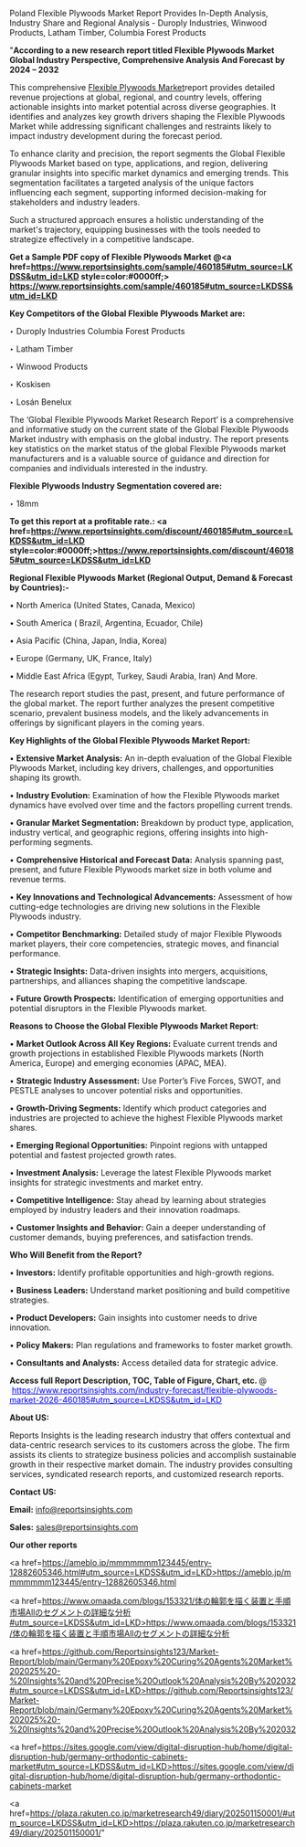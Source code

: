 Poland Flexible Plywoods Market Report Provides In-Depth Analysis, Industry Share and Regional Analysis - Duroply Industries, Winwood Products, Latham Timber, Columbia Forest Products

"<strong>According to a new research report titled Flexible Plywoods Market Global Industry Perspective, Comprehensive Analysis And Forecast by 2024 – 2032</strong>

This comprehensive <a href=https://www.reportsinsights.com/sample/460185>Flexible Plywoods Market</a>report provides detailed revenue projections at global, regional, and country levels, offering actionable insights into market potential across diverse geographies. It identifies and analyzes key growth drivers shaping the Flexible Plywoods Market while addressing significant challenges and restraints likely to impact industry development during the forecast period.

To enhance clarity and precision, the report segments the Global Flexible Plywoods Market based on type, applications, and region, delivering granular insights into specific market dynamics and emerging trends. This segmentation facilitates a targeted analysis of the unique factors influencing each segment, supporting informed decision-making for stakeholders and industry leaders.

Such a structured approach ensures a holistic understanding of the market's trajectory, equipping businesses with the tools needed to strategize effectively in a competitive landscape.

<strong>Get a Sample PDF copy of Flexible Plywoods Market </strong><strong>@<a href=https://www.reportsinsights.com/sample/460185#utm_source=LKDSS&utm_id=LKD style=color:#0000ff;> https://www.reportsinsights.com/sample/460185#utm_source=LKDSS&utm_id=LKD</a></strong></font>

<strong>Key Competitors of the Global Flexible Plywoods Market are:</strong>

‣ Duroply Industries Columbia Forest Products

‣ Latham Timber

‣ Winwood Products

‣ Koskisen

‣ Losán Benelux

The ‘Global Flexible Plywoods Market Research Report’ is a comprehensive and informative study on the current state of the Global Flexible Plywoods Market industry with emphasis on the global industry. The report presents key statistics on the market status of the global Flexible Plywoods market manufacturers and is a valuable source of guidance and direction for companies and individuals interested in the industry.

<strong>Flexible Plywoods Industry Segmentation covered are:</strong>

‣ 18mm

<strong>To get this report at a profitable rate.: <a href=https://www.reportsinsights.com/discount/460185#utm_source=LKDSS&utm_id=LKD style=color:#0000ff;>https://www.reportsinsights.com/discount/460185#utm_source=LKDSS&utm_id=LKD</a></strong></font>

<strong>Regional Flexible Plywoods Market (Regional Output, Demand &amp; Forecast by Countries):-</strong>

• North America (United States, Canada, Mexico)

• South America ( Brazil, Argentina, Ecuador, Chile)

• Asia Pacific (China, Japan, India, Korea)

• Europe (Germany, UK, France, Italy)

• Middle East Africa (Egypt, Turkey, Saudi Arabia, Iran) And More.

The research report studies the past, present, and future performance of the global market. The report further analyzes the present competitive scenario, prevalent business models, and the likely advancements in offerings by significant players in the coming years.

<strong>Key Highlights of the Global Flexible Plywoods Market Report:</strong>

• <strong>Extensive Market Analysis:</strong> An in-depth evaluation of the Global Flexible Plywoods Market, including key drivers, challenges, and opportunities shaping its growth.

• <strong>Industry Evolution:</strong> Examination of how the Flexible Plywoods market dynamics have evolved over time and the factors propelling current trends.

• <strong>Granular Market Segmentation:</strong> Breakdown by product type, application, industry vertical, and geographic regions, offering insights into high-performing segments.

• <strong>Comprehensive Historical and Forecast Data:</strong> Analysis spanning past, present, and future Flexible Plywoods market size in both volume and revenue terms.

• <strong>Key Innovations and Technological Advancements:</strong> Assessment of how cutting-edge technologies are driving new solutions in the Flexible Plywoods industry.

• <strong>Competitor Benchmarking:</strong> Detailed study of major Flexible Plywoods market players, their core competencies, strategic moves, and financial performance.

• <strong>Strategic Insights:</strong> Data-driven insights into mergers, acquisitions, partnerships, and alliances shaping the competitive landscape.

• <strong>Future Growth Prospects:</strong> Identification of emerging opportunities and potential disruptors in the Flexible Plywoods market.

<strong>Reasons to Choose the Global Flexible Plywoods Market Report:</strong>

• <strong>Market Outlook Across All Key Regions:</strong> Evaluate current trends and growth projections in established Flexible Plywoods markets (North America, Europe) and emerging economies (APAC, MEA).

• <strong>Strategic Industry Assessment:</strong> Use Porter’s Five Forces, SWOT, and PESTLE analyses to uncover potential risks and opportunities.

• <strong>Growth-Driving Segments:</strong> Identify which product categories and industries are projected to achieve the highest Flexible Plywoods market shares.

• <strong>Emerging Regional Opportunities:</strong> Pinpoint regions with untapped potential and fastest projected growth rates.

• <strong>Investment Analysis:</strong> Leverage the latest Flexible Plywoods market insights for strategic investments and market entry.

• <strong>Competitive Intelligence:</strong> Stay ahead by learning about strategies employed by industry leaders and their innovation roadmaps.

• <strong>Customer Insights and Behavior:</strong> Gain a deeper understanding of customer demands, buying preferences, and satisfaction trends.

<strong>Who Will Benefit from the Report?</strong>

• <strong>Investors:</strong> Identify profitable opportunities and high-growth regions.

• <strong>Business Leaders:</strong> Understand market positioning and build competitive strategies.

• <strong>Product Developers:</strong> Gain insights into customer needs to drive innovation.

• <strong>Policy Makers:</strong> Plan regulations and frameworks to foster market growth.

• <strong>Consultants and Analysts:</strong> Access detailed data for strategic advice.
</ul>
<strong>Access full Report Description, TOC, Table of Figure, Chart, etc. </strong>@  <a href=https://www.reportsinsights.com/industry-forecast/flexible-plywoods-market-2026-460185#utm_source=LKDSS&utm_id=LKD style=color:#0000ff;>https://www.reportsinsights.com/industry-forecast/flexible-plywoods-market-2026-460185#utm_source=LKDSS&utm_id=LKD</a></font>

<strong><strong>About US</strong>:</strong>

Reports Insights is the leading research industry that offers contextual and data-centric research services to its customers across the globe. The firm assists its clients to strategize business policies and accomplish sustainable growth in their respective market domain. The industry provides consulting services, syndicated research reports, and customized research reports.

<strong>Contact US:</strong>

<p class=""""><b>Email:</b> <a href=mailto:info@reportsinsights.com>info@reportsinsights.com</a></p>
<p class=""""><b>Sales:</b> <a href=mailto:sales@reportsinsights.com>sales@reportsinsights.com</a></p>

<strong>Our other reports</strong>

<a href=https://ameblo.jp/mmmmmmm123445/entry-12882605346.html#utm_source=LKDSS&utm_id=LKD>https://ameblo.jp/mmmmmmm123445/entry-12882605346.html</a>

<a href=https://www.omaada.com/blogs/153321/体の輪郭を描く装置と手順市場Allのセグメントの詳細な分析#utm_source=LKDSS&utm_id=LKD>https://www.omaada.com/blogs/153321/体の輪郭を描く装置と手順市場Allのセグメントの詳細な分析</a>

<a href=https://github.com/Reportsinsights123/Market-Report/blob/main/Germany%20Epoxy%20Curing%20Agents%20Market%202025%20-%20Insights%20and%20Precise%20Outlook%20Analysis%20By%202032#utm_source=LKDSS&utm_id=LKD>https://github.com/Reportsinsights123/Market-Report/blob/main/Germany%20Epoxy%20Curing%20Agents%20Market%202025%20-%20Insights%20and%20Precise%20Outlook%20Analysis%20By%202032</a>

<a href=https://sites.google.com/view/digital-disruption-hub/home/digital-disruption-hub/germany-orthodontic-cabinets-market#utm_source=LKDSS&utm_id=LKD>https://sites.google.com/view/digital-disruption-hub/home/digital-disruption-hub/germany-orthodontic-cabinets-market</a>

<a href=https://plaza.rakuten.co.jp/marketresearch49/diary/202501150001/#utm_source=LKDSS&utm_id=LKD>https://plaza.rakuten.co.jp/marketresearch49/diary/202501150001/</a>"
